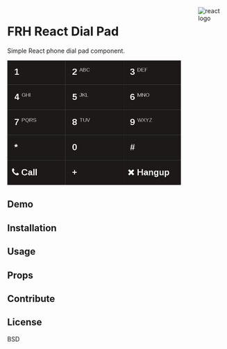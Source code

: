 <img src="https://avatars2.githubusercontent.com/u/6412038?v=3&s=200" alt="react logo" title="react" align="right" width="64" height="64" />

# FRH React Dial Pad

Simple React phone dial pad component.

![screenshot](screenshot.gif)

## Demo
## Installation
## Usage
## Props
## Contribute
## License

BSD
